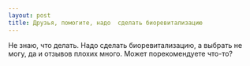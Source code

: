 ```yaml
---
layout: post 
title: Друзья, помогите, надо  сделать биоревитализацию 
--- 
```

Не знаю, что делать. Надо  сделать биоревитализацию, а выбрать не могу, да и отзывов плохих много. Может порекомендуете что-то?